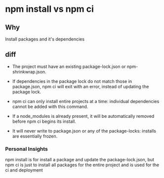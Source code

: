 # npm install vs npm ci

## Why

Install packages and it's dependencies

## diff

- The project must have an existing package-lock.json or npm-shrinkwrap.json.

- If dependencies in the package lock do not match those in package.json, npm ci will exit with an error, instead of updating the package lock.

- npm ci can only install entire projects at a time: individual dependencies cannot be added with this command.

- If a node_modules is already present, it will be automatically removed before npm ci begins its install.

- It will never write to package.json or any of the package-locks: installs are essentially frozen.

### Personal Insights

npm install is for install a package and update the package-lock.json, but npm ci is just to install all packages for the entire project and is used for the ci and deployment

